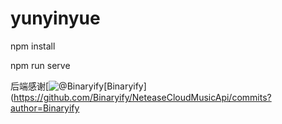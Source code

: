 # yunyinyue

npm install

npm run serve



后端感谢[![@Binaryify](https://avatars.githubusercontent.com/u/12221718?s=48&v=4)[Binaryify](https://github.com/Binaryify/NeteaseCloudMusicApi/commits?author=Binaryify

